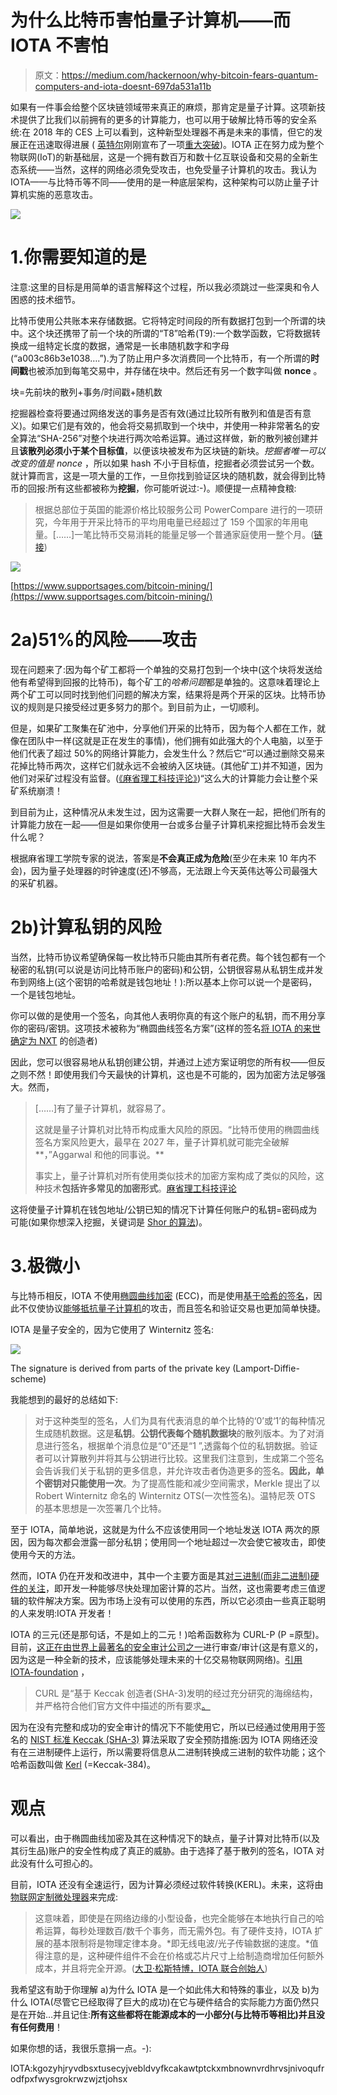 # 为什么比特币害怕量子计算机——而 IOTA 不害怕

> 原文：<https://medium.com/hackernoon/why-bitcoin-fears-quantum-computers-and-iota-doesnt-697da531a11b>

如果有一件事会给整个区块链领域带来真正的麻烦，那肯定是量子计算。这项新技术提供了比我们以前拥有的更多的计算能力，也可以用于破解比特币等的安全系统:在 2018 年的 CES 上可以看到，这种新型处理器不再是未来的事情，但它的发展正在迅速取得进展 ( [英特尔](https://newsroom.intel.com/news/intel-advances-quantum-neuromorphic-computing-research/)刚刚宣布了一项[重大突破](http://www.zdnet.com/article/ces-2018-intel-announces-major-breakthrough-in-quantum-computing-chip/))。IOTA 正在努力成为整个物联网(IoT)的新基础层，这是一个拥有数百万和数十亿互联设备和交易的全新生态系统——当然，这样的网络必须免受攻击，也免受量子计算机的攻击。我认为 IOTA——与比特币等不同——使用的是一种底层架构，这种架构可以防止量子计算机实施的恶意攻击。

![](img/673f4bde93d31656b0da3c554909e8f0.png)

# 1.你需要知道的是

注意:这里的目标是用简单的语言解释这个过程，所以我必须跳过一些深奥和令人困惑的技术细节。

比特币使用公共账本来存储数据。它将特定时间段的所有数据打包到一个所谓的块中。这个块还携带了前一个块的所谓的“T8”哈希(T9):一个数学函数，它将数据转换成一组特定长度的数据，通常是一长串随机数字和字母(“a003c86b3e1038….”).为了防止用户多次消费同一个比特币，有一个所谓的**时间戳**也被添加到每笔交易中，并存储在块中。然后还有另一个数字叫做 **nonce** 。

块=先前块的散列+事务/时间戳+随机数

挖掘器检查将要通过网络发送的事务是否有效(通过比较所有散列和值是否有意义)。如果它们是有效的，他会将交易抓取到一个块中，并使用一种非常著名的安全算法“SHA-256”对整个块进行两次哈希运算。通过这样做，新的散列被创建并且**该散列必须小于某个目标值**，以便该块被发布为区块链的新块。*挖掘者唯一可以改变的值是 nonce* ，所以如果 hash 不小于目标值，挖掘者必须尝试另一个数。就计算而言，这是一项大量的工作，一旦你找到验证区块的随机数，就会得到比特币的回报:所有这些都被称为**挖掘**，你可能听说过:-)。顺便提一点精神食粮:

> 根据总部位于英国的能源价格比较服务公司 PowerCompare 进行的一项研究，今年用于开采比特币的平均用电量已经超过了 159 个国家的年用电量。[……]一笔比特币交易消耗的能量足够一个普通家庭使用一整个月。([链接](https://futurism.com/mining-bitcoin-costs-more-energy-159-countries-consume-year/))

![](img/b41b80b18e44e44975c5586f7ee17564.png)

[https://www.supportsages.com/bitcoin-mining/](https://www.supportsages.com/bitcoin-mining/)

# **2a)51%的风险——攻击**

现在问题来了:因为每个矿工都将一个单独的交易打包到一个块中(这个块将发送给他有希望得到回报的比特币)，每个矿工的*哈希问题*都是单独的。这意味着理论上两个矿工可以同时找到他们问题的解决方案，结果将是两个开采的区块。比特币协议的规则是只接受经过更多努力的那个。到目前为止，一切顺利。

但是，如果矿工聚集在矿池中，分享他们开采的比特币，因为每个人都在工作，就像在团队中一样(这就是正在发生的事情)，他们拥有如此强大的个人电脑，以至于他们代表了超过 50%的网络计算能力，会发生什么？然后它“可以通过删除交易来花掉比特币两次，这样它们就永远不会被纳入区块链。(其他矿工)并不知道，因为他们对采矿过程没有监督。([《麻省理工科技评论》](https://www.technologyreview.com/s/609408/quantum-computers-pose-imminent-threat-to-bitcoin-security/))“这么大的计算能力会让整个采矿系统崩溃！

到目前为止，这种情况从未发生过，因为这需要一大群人聚在一起，把他们所有的计算能力放在一起——但是如果你使用一台或多台量子计算机来挖掘比特币会发生什么呢？

根据麻省理工学院专家的说法，答案是**不会真正成为危险**(至少在未来 10 年内不会)，因为量子处理器的时钟速度(还)不够高，无法跟上今天英伟达等公司最强大的采矿机器。

# 2b)计算私钥的风险

当然，比特币协议希望确保每一枚比特币只能由其所有者花费。每个钱包都有一个秘密的私钥(可以说是访问比特币账户的密码)和公钥，公钥很容易从私钥生成并发布到网络上(这个密钥的哈希就是钱包地址！):所以基本上你可以说一个是密码，一个是钱包地址。

你可以做的是使用一个签名，向其他人表明你真的有这个账户的私钥，而不用分享你的密码/密钥。这项技术被称为“椭圆曲线签名方案”(这样的签名[将 IOTA 的来世确定为 NXT](/@iotasuppoter/iota-the-hardware-part-a6100b5bb4d5) 的创造者)

因此，您可以很容易地从私钥创建公钥，并通过上述方案证明您的所有权——但反之则不然！即使用我们今天最快的计算机，这也是不可能的，因为加密方法足够强大。然而，

> [……]有了量子计算机，就容易了。
> 
> 这就是量子计算机对比特币构成重大风险的原因。“比特币使用的椭圆曲线签名方案风险更大，最早在 2027 年，量子计算机就可能完全破解**，”Aggarwal 和他的同事说。**
> 
> 事实上，量子计算机对所有使用类似技术的加密方案构成了类似的风险，这种技术**包括许多常见的加密形式**。[麻省理工科技评论](https://www.technologyreview.com/s/609408/quantum-computers-pose-imminent-threat-to-bitcoin-security/)

这将使量子计算机在钱包地址/公钥已知的情况下计算任何账户的私钥=密码成为可能(如果你想深入挖掘，关键词是 [Shor 的算法](https://en.wikipedia.org/wiki/Shor%27s_algorithm))。

# 3.极微小

与比特币相反，IOTA 不使用[椭圆曲线加密](https://en.wikipedia.org/wiki/Elliptic-curve_cryptography#Quantum_computing_attacks) (ECC)，而是使用[基于哈希的签名](https://www.imperialviolet.org/2013/07/18/hashsig.html)，因此不仅使协议[能够抵抗量子计算机](https://eprint.iacr.org/2011/191.pdf)的攻击，而且签名和验证交易也更加简单快捷。

IOTA 是量子安全的，因为它使用了 Winternitz 签名:

![](img/183267012f775a1510ad6255b0612edd.png)

The signature is derived from parts of the private key (Lamport-Diffie-scheme)

我能想到的最好的总结如下:

> 对于这种类型的签名，人们为具有代表消息的单个比特的‘0’或‘1’的每种情况生成随机数据。这是**私钥**。**公钥代表每个随机数据块**的散列版本。为了对消息进行签名，根据单个消息位是“0”还是“1 ”,透露每个位的私钥数据。验证者可以计算散列并将其与公钥进行比较。这里我们注意到，生成第二个签名会告诉我们关于私钥的更多信息，并允许攻击者伪造更多的签名。**因此，单个密钥对只能使用一次**。为了提高性能和减少空间需求，Merkle 提出了以 Robert Winternitz 命名的 Winternitz OTS(一次性签名)。温特尼茨 OTS 的基本思想是一次签署几个比特。

至于 IOTA，简单地说，这就是为什么不应该使用同一个地址发送 IOTA 两次的原因，因为每次都会泄露一部分私钥；使用同一个地址超过一次会使它被攻击，即使使用今天的方法。

然而，IOTA 仍在开发和改进中，其中一个主要方面是其[对三进制(而非二进制)硬件的关注](/@iotasuppoter/iota-the-hardware-part-a6100b5bb4d5)，即开发一种能够尽快处理加密计算的芯片。当然，这也需要考虑三值逻辑的软件解决方案。因为市场上没有可以使用的东西，所以它必须由一些真正聪明的人来发明:IOTA 开发者！

IOTA 的三元(还是那句话，不是如上的二元！)哈希函数称为 CURL-P (P =原型)。目前，[这正在由世界上最著名的安全审计公司之一](https://blog.iota.org/iota-foundation-hires-cybercrypt-615d2df79001)进行审查/审计(这是有意义的，因为这是一种全新的技术，应该能够处理未来的十亿交易物联网网络)。[引用 IOTA-foundation](https://blog.iota.org/the-transparency-compendium-26aa5bb8e260) ，

> CURL 是“基于 Keccak 创造者(SHA-3)发明的经过充分研究的海绵结构，并严格符合他们官方文件中描述的所有要求[。](http://sponge.noekeon.org/CSF-0.1.pdf)

因为在没有完整和成功的安全审计的情况下不能使用它，所以已经通过使用用于签名的 [NIST 标准 Keccak (SHA-3)](https://www.nist.gov/news-events/news/2015/08/nist-releases-sha-3-cryptographic-hash-standard) 算法采取了安全预防措施:因为 IOTA 网络还没有在三进制硬件上运行，所以需要将信息从二进制转换成三进制的软件功能；这个哈希函数叫做 [Kerl](https://github.com/iotaledger/kerl/blob/master/IOTA-Kerl-spec.md) (=Keccak-384)。

# 观点

可以看出，由于椭圆曲线加密及其在这种情况下的缺点，量子计算对比特币(以及其衍生品)账户的安全性构成了真正的威胁。由于选择了基于散列的签名，IOTA 对此没有什么可担心的。

目前，IOTA 还没有全速运行，因为计算必须经过软件转换(KERL)。未来，这将由[物联网定制微处理器](/p/iota-the-hardware-part-a6100b5bb4d5)来完成:

> 这意味着，即使是在网络边缘的小型设备，也完全能够在本地执行自己的哈希运算，每秒处理数百/数千个事务，而无需外包。有了硬件支持，IOTA 扩展的基本限制将是物理定律本身。*即无线电波/光子传输数据的速度。*值得注意的是，这种硬件组件不会在价格或芯片尺寸上给制造商增加任何额外成本，并且将完全开源。([大卫·松斯特博，IOTA 联合创始人](https://blog.iota.org/the-transparency-compendium-26aa5bb8e260))

我希望这有助于你理解 a)为什么 IOTA 是一个如此伟大和特殊的事业，以及 b)为什么 IOTA(尽管它已经取得了巨大的成功)在它与硬件结合的实际能力方面仍然只是在开始…并且记住:**所有这些都将在能源成本的一小部分(与比特币等相比)并且没有任何费用**！

如果你想的话，我很乐意捐一点。-):

IOTA:kgozyhjryvdbsxtusecyjvebldvyfkcakawtptckxmbnownvrdhrvsjnivoqufrodfpxfwysgrokrwzwjztjohsx